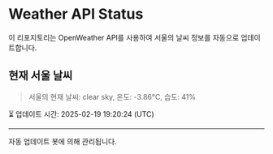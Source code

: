 
# Weather API Status

이 리포지토리는 OpenWeather API를 사용하여 서울의 날씨 정보를 자동으로 업데이트합니다.

## 현재 서울 날씨
> 서울의 현재 날씨: clear sky, 온도: -3.86°C, 습도: 41%

⏳ 업데이트 시간: 2025-02-19 19:20:24 (UTC)

---
자동 업데이트 봇에 의해 관리됩니다.
